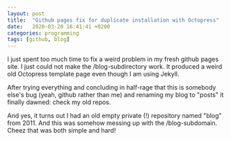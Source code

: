 ```yaml
---
layout: post
title:  "Github pages fix for duplicate installation with Octopress"
date:   2020-03-20 16:41:41 +0200
categories: programming
tags: [github, blog]
---
```


I just spent too much time to fix a weird problem in my fresh github pages site. I just could not make the /blog-subdirectory work. It produced a weird old Octopress template page even though I am using Jekyll.

After trying everything and concluding in half-rage that this is somebody else's bug (yeah, github rather than me) and renaming my blog to "posts" it finally dawned: check my old repos.

And yes, it turns out I had an old empty private (!) repository named "blog" from 2011. And this was somehow messing up with the /blog-subdomain. Cheez that was both simple and hard!

